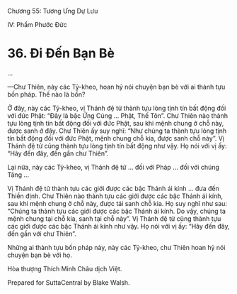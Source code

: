  

Chương 55: Tương Ưng Dự Lưu

IV: Phẩm Phước Ðức

# 36\. Ði Ðến Bạn Bè

…

—Chư Thiên, này các Tỷ-kheo, hoan hỷ nói chuyện bạn bè với ai thành tựu bốn pháp. Thế nào là bốn?

Ở đây, này các Tỷ-kheo, vị Thánh đệ tử thành tựu lòng tịnh tín bất động đối với đức Phật: “Ðây là bậc Ứng Cúng … Phật, Thế Tôn”. Chư Thiên nào thành tựu lòng tịnh tín bất động đối với đức Phật, sau khi mệnh chung ở chỗ này, được sanh ở đây. Chư Thiên ấy suy nghĩ: “Như chúng ta thành tựu lòng tịnh tín bất động đối với đức Phật, mệnh chung chỗ kia, được sanh chỗ này”. Vị Thánh đệ tử cũng thành tựu lòng tịnh tín bất động như vậy. Họ nói với vị ấy: “Hãy đến đây, đến gần chư Thiên”.

Lại nữa, này các Tỷ-kheo, vị Thánh đệ tử … đối với Pháp … đối với chúng Tăng …

Vị Thánh đệ tử thành tựu các giới được các bậc Thánh ái kính … đưa đến Thiền định. Chư Thiên nào thành tựu các giới được các bậc Thánh ái kính, sau khi mệnh chung ở chỗ này, được tái sanh chỗ kia. Họ suy nghĩ như sau: “Chúng ta thành tựu các giới được các bậc Thánh ái kính. Do vậy, chúng ta mệnh chung tại chỗ kia, sanh tại chỗ này”. Vị Thánh đệ tử cũng thành tựu các giới được các bậc Thánh ái kính như vậy. Họ nói với vị ấy: “Hãy đến đây, đến gần với chư Thiên”.

Những ai thành tựu bốn pháp này, này các Tỷ-kheo, chư Thiên hoan hỷ nói chuyện bạn bè với họ.

Hòa thượng Thích Minh Châu dịch Việt.

Prepared for SuttaCentral by Blake Walsh.